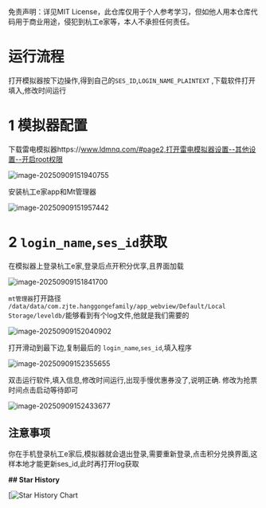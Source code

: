 

免责声明：详见MIT License，此仓库仅用于个人参考学习，但如他人用本仓库代码用于商业用途，侵犯到杭工e家等，本人不承担任何责任。

# 运行流程

打开模拟器按下边操作,得到自己的`SES_ID`,`LOGIN_NAME_PLAINTEXT`   ,下载软件打开填入,修改时间运行

# 1 模拟器配置

下载雷电模拟器https://www.ldmnq.com/#page2,打开雷电模拟器设置--其他设置--开启root权限

![image-20250909151940755](https://gitee.com/baofanting/image/raw/master/image/20250909153108151.png)

安装杭工e家app和Mt管理器

![image-20250909151957442](https://gitee.com/baofanting/image/raw/master/image/20250909153108152.png)

# 2 `login_name`,`ses_id`获取

在模拟器上登录杭工e家,登录后点开积分优享,且界面加载

![image-20250909151841700](https://gitee.com/baofanting/image/raw/master/image/20250909153108153.png)

`mt管理器`打开路径 `/data/data/com.zjte.hanggongefamily/app_webview/Default/Local Storage/leveldb/`能够看到有个log文件,他就是我们需要的

![image-20250909152040902](https://gitee.com/baofanting/image/raw/master/image/20250909153108155.png)

打开滑动到最下边,复制最后的 `login_name`,`ses_id`,填入程序

![image-20250909152355655](https://gitee.com/baofanting/image/raw/master/image/20250909153108156.png)



双击运行软件,填入信息,修改时间运行,出现手慢优惠券没了,说明正确.  修改为抢票时间点击启动等待即可

![image-20250909152433677](https://gitee.com/baofanting/image/raw/master/image/20250909153108157.png)

## 注意事项

你在手机登录杭工e家后,模拟器就会退出登录,需要重新登录,点击积分兑换界面,这样本地才能更新ses_id,此时再打开log获取

**## Star History**

[![Star History Chart](./image/AutoTicket&type=Date.svg+xml)
